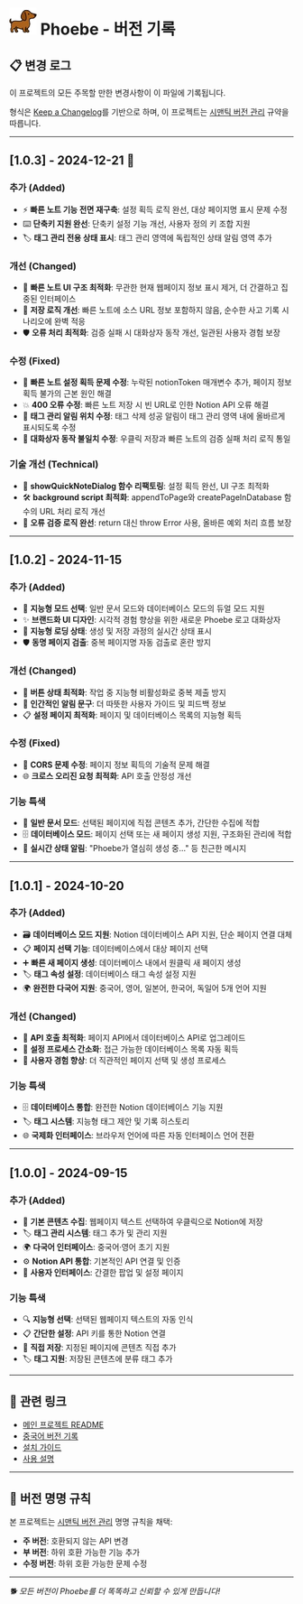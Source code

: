 # ![Logo](../icons/icon48.png) Phoebe - 버전 기록

## 📋 변경 로그

이 프로젝트의 모든 주목할 만한 변경사항이 이 파일에 기록됩니다.

형식은 [Keep a Changelog](https://keepachangelog.com/ko/1.0.0/)를 기반으로 하며,
이 프로젝트는 [시맨틱 버전 관리](https://semver.org/lang/ko/) 규약을 따릅니다.

---

## [1.0.3] - 2024-12-21 🎉

### 추가 (Added)
- ⚡ **빠른 노트 기능 전면 재구축**: 설정 획득 로직 완선, 대상 페이지명 표시 문제 수정
- ⌨️ **단축키 지원 완선**: 단축키 설정 기능 개선, 사용자 정의 키 조합 지원
- 🏷️ **태그 관리 전용 상태 표시**: 태그 관리 영역에 독립적인 상태 알림 영역 추가

### 개선 (Changed)
- 🎨 **빠른 노트 UI 구조 최적화**: 무관한 현재 웹페이지 정보 표시 제거, 더 간결하고 집중된 인터페이스
- 💾 **저장 로직 개선**: 빠른 노트에 소스 URL 정보 포함하지 않음, 순수한 사고 기록 시나리오에 완벽 적응
- 🛡️ **오류 처리 최적화**: 검증 실패 시 대화상자 동작 개선, 일관된 사용자 경험 보장

### 수정 (Fixed)
- 🔧 **빠른 노트 설정 획득 문제 수정**: 누락된 notionToken 매개변수 추가, 페이지 정보 획득 불가의 근본 원인 해결
- 💥 **400 오류 수정**: 빠른 노트 저장 시 빈 URL로 인한 Notion API 오류 해결
- 📍 **태그 관리 알림 위치 수정**: 태그 삭제 성공 알림이 태그 관리 영역 내에 올바르게 표시되도록 수정
- 🔄 **대화상자 동작 불일치 수정**: 우클릭 저장과 빠른 노트의 검증 실패 처리 로직 통일

### 기술 개선 (Technical)
- 🔄 **showQuickNoteDialog 함수 리팩토링**: 설정 획득 완선, UI 구조 최적화
- 🛠️ **background script 최적화**: appendToPage와 createPageInDatabase 함수의 URL 처리 로직 개선
- 📝 **오류 검증 로직 완선**: return 대신 throw Error 사용, 올바른 예외 처리 흐름 보장

---

## [1.0.2] - 2024-11-15

### 추가 (Added)
- 🎯 **지능형 모드 선택**: 일반 문서 모드와 데이터베이스 모드의 듀얼 모드 지원
- ✨ **브랜드화 UI 디자인**: 시각적 경험 향상을 위한 새로운 Phoebe 로고 대화상자
- 🔄 **지능형 로딩 상태**: 생성 및 저장 과정의 실시간 상태 표시
- 🛡️ **동명 페이지 검출**: 중복 페이지명 자동 검출로 혼란 방지

### 개선 (Changed)
- 🎨 **버튼 상태 최적화**: 작업 중 지능형 비활성화로 중복 제출 방지
- 💬 **인간적인 알림 문구**: 더 따뜻한 사용자 가이드 및 피드백 정보
- 📋 **설정 페이지 최적화**: 페이지 및 데이터베이스 목록의 지능형 획득

### 수정 (Fixed)
- 🔧 **CORS 문제 수정**: 페이지 정보 획득의 기술적 문제 해결
- 🌐 **크로스 오리진 요청 최적화**: API 호출 안정성 개선

### 기능 특색
- 📄 **일반 문서 모드**: 선택된 페이지에 직접 콘텐츠 추가, 간단한 수집에 적합
- 🗄️ **데이터베이스 모드**: 페이지 선택 또는 새 페이지 생성 지원, 구조화된 관리에 적합
- 🎨 **실시간 상태 알림**: "Phoebe가 열심히 생성 중..." 등 친근한 메시지

---

## [1.0.1] - 2024-10-20

### 추가 (Added)
- 🗃️ **데이터베이스 모드 지원**: Notion 데이터베이스 API 지원, 단순 페이지 연결 대체
- 📋 **페이지 선택 기능**: 데이터베이스에서 대상 페이지 선택
- ➕ **빠른 새 페이지 생성**: 데이터베이스 내에서 원클릭 새 페이지 생성
- 🏷️ **태그 속성 설정**: 데이터베이스 태그 속성 설정 지원
- 🌍 **완전한 다국어 지원**: 중국어, 영어, 일본어, 한국어, 독일어 5개 언어 지원

### 개선 (Changed)
- 🔄 **API 호출 최적화**: 페이지 API에서 데이터베이스 API로 업그레이드
- 📝 **설정 프로세스 간소화**: 접근 가능한 데이터베이스 목록 자동 획득
- 🎯 **사용자 경험 향상**: 더 직관적인 페이지 선택 및 생성 프로세스

### 기능 특색
- 🗄️ **데이터베이스 통합**: 완전한 Notion 데이터베이스 기능 지원
- 🏷️ **태그 시스템**: 지능형 태그 제안 및 기록 히스토리
- 🌐 **국제화 인터페이스**: 브라우저 언어에 따른 자동 인터페이스 언어 전환

---

## [1.0.0] - 2024-09-15

### 추가 (Added)
- 📝 **기본 콘텐츠 수집**: 웹페이지 텍스트 선택하여 우클릭으로 Notion에 저장
- 🏷️ **태그 관리 시스템**: 태그 추가 및 관리 지원
- 🌍 **다국어 인터페이스**: 중국어·영어 초기 지원
- ⚙️ **Notion API 통합**: 기본적인 API 연결 및 인증
- 🎨 **사용자 인터페이스**: 간결한 팝업 및 설정 페이지

### 기능 특색
- 🔍 **지능형 선택**: 선택된 웹페이지 텍스트의 자동 인식
- 📋 **간단한 설정**: API 키를 통한 Notion 연결
- 💾 **직접 저장**: 지정된 페이지에 콘텐츠 직접 추가
- 🏷️ **태그 지원**: 저장된 콘텐츠에 분류 태그 추가

---

## 🔗 관련 링크

- [메인 프로젝트 README](README_ko.md)
- [중국어 버전 기록](CHANGELOG.md)
- [설치 가이드](README_ko.md#🚀-설치-단계)
- [사용 설명](README_ko.md#📱-사용-방법)

---

## 📝 버전 명명 규칙

본 프로젝트는 [시맨틱 버전 관리](https://semver.org/lang/ko/) 명명 규칙을 채택:

- **주 버전**: 호환되지 않는 API 변경
- **부 버전**: 하위 호환 가능한 기능 추가
- **수정 버전**: 하위 호환 가능한 문제 수정

---

*🐕 모든 버전이 Phoebe를 더 똑똑하고 신뢰할 수 있게 만듭니다!* 